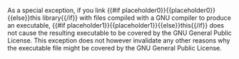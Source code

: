  As a special exception, if you link {{#if placeholder0}}{{placeholder0}}{{else}}this library{{/if}} with files compiled with a GNU compiler to produce an executable, {{#if placeholder1}}{{placeholder1}}{{else}}this{{/if}} does not cause the resulting executable to be covered by the GNU General Public License. This exception does not however invalidate any other reasons why the executable file might be covered by the GNU General Public License.